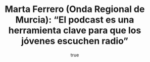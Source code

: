 ---
title: >-
  Marta Ferrero (Onda Regional de Murcia): “El podcast es una herramienta clave
  para que los jóvenes escuchen radio”
author:
  name: Marina Cantó
  twitter: marinaCL7
  gplus:  
  bio: Estudiante Periodismo UMH
  image: marina.png
  link: https://twitter.com/marinaCL7
---